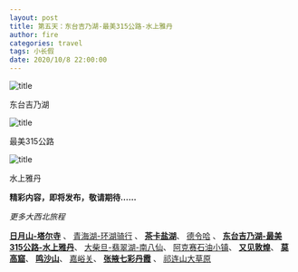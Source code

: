 ```yaml
---
layout: post
title: 第五天：东台吉乃湖-最美315公路-水上雅丹
author: fire
categories: travel 
tags: 小长假
date: 2020/10/8 22:00:00
---
```


![title](https://image.sideproject.cn/travel/xibei/dongtai-title.jpg)

东台吉乃湖

![title](https://image.sideproject.cn/travel/xibei/315-title.jpg)

最美315公路

![title](https://image.sideproject.cn/travel/xibei/shuishang-title.jpg)

水上雅丹

**精彩内容，即将发布，敬请期待……**

*更多大西北旅程*

[**日月山-塔尔寺**](/qinghai/ri-yue-shan.html) 、
[青海湖-环湖骑行](/qinghai/qing-hai-lake.html) 、
[**茶卡盐湖**](/qinghai/cha-ka-salt-lake.html)、
[德令哈](/qinghai/de-ling-ha.html) 、
[**东台吉乃湖-最美315公路-水上雅丹**](/qinghai/dong-tai-ji-nai-hu.html)、
[大柴旦-翡翠湖-南八仙](/qinghai/da-chai-dan.html)、
[阿克赛石油小镇](/gansu/shi-you-xiao-zhen.html)、
[**又见敦煌**](/gansu/you-jian-dun-huang.html)、
[**莫高窟**](/gansu/mo-gao-ku.html)、
[**鸣沙山**](/gansu/ming-sha-shan.html)、
[嘉峪关](/gansu/jia-yu-guan.html)、
[**张掖七彩丹霞**](/gansu/qi-cai-dan-xia.html) 、
[祁连山大草原](/gansu/qi-lian-shan.html)